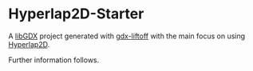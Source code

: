 # Hyperlap2D-Starter

A [libGDX](https://libgdx.com/) project generated with [gdx-liftoff](https://github.com/tommyettinger/gdx-liftoff) 
with the main focus on using [Hyperlap2D](https://hyperlap2d.rednblack.games/).

Further information follows.

